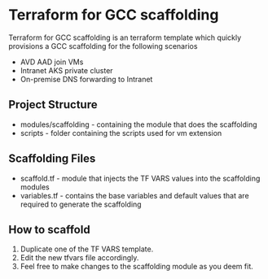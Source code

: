 # Terraform for GCC scaffolding
Terraform for GCC scaffolding is an terraform template which quickly provisions a GCC scaffolding for the following scenarios

* AVD AAD join VMs
* Intranet AKS private cluster
* On-premise DNS forwarding to Intranet

## Project Structure
* modules/scaffolding - containing the module that does the scaffolding
* scripts - folder containing the scripts used for vm extension

## Scaffolding Files
* scaffold.tf - module that injects the TF VARS values into the scaffolding modules
* variables.tf - contains the base variables and default values that are required to generate the scaffolding

## How to scaffold
1. Duplicate one of the TF VARS template.
2. Edit the new tfvars file accordingly.
3. Feel free to make changes to the scaffolding module as you deem fit.
